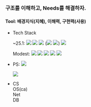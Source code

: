 ### 구조를 이해하고, Needs를 해결하자.
#### Tool: 배경지식(지혜), 이해력, 구현력(사용)
  
- Tech Stack

  ~25.1: ![](https://img.shields.io/badge/Java-orange.svg?&style=flat&logo=Gradle&logoColor=white)
  ![](https://img.shields.io/badge/Spring-6DB33F.svg?&style=flat&logo=Spring&logoColor=white)
  ![](https://img.shields.io/badge/SQL-4169E1.svg?&style=flat&logo=PostgreSQL&logoColor=white)
  (![](https://img.shields.io/badge/JPA-59666C.svg?&style=flat&logo=Hibernate&logoColor=white)
![](https://img.shields.io/badge/Redis-FF4438.svg?&style=flat&logo=Redis&logoColor=white))
![](https://img.shields.io/badge/Docker-2496ED.svg?&style=flat&logo=Docker&logoColor=white)


  
  Modest: ![](https://img.shields.io/badge/React-61DAFB.svg?&style=flat&logo=React&logoColor=white)
  ![](https://img.shields.io/badge/Kotlin-7F52FF.svg?&style=flat&logo=Kotlin&logoColor=white)
  ![](https://img.shields.io/badge/aws-232F3E.svg?&style=flat&logo=AmazonWebServices&logoColor=white)
  ![](https://img.shields.io/badge/Jenkins-D24939.svg?&style=flat&logo=Jenkins&logoColor=white)
  ![](https://img.shields.io/badge/Kafka-231F20.svg?&style=flat&logo=ApacheKafka&logoColor=white)
  
  
- PS: ![](https://img.shields.io/badge/Java-orange.svg?&style=flat&logo=Gradle&logoColor=white)
  
  [![](http://mazassumnida.wtf/api/v2/generate_badge?boj=eastlight82)](https://solved.ac/eastlight82/)


- CS
  <br>OS(ca)
  <br>Net
  <br>DB

<!--
- Github Contribute

![](https://github-readme-stats.vercel.app/api?username=eastlight82&show_icons=true&theme=cobalt)


언어
[](https://github-readme-stats.vercel.app/api/top-langs/?username=eastlight82&exclude_repo=20242R0136COSE47402)

hits
[![Hits](https://hits.seeyoufarm.com/api/count/incr/badge.svg?url=https%3A%2F%2Fgithub.com%2Feastlight82&count_bg=%2379C83D&title_bg=%23555555&icon=&icon_color=%23E7E7E7&title=hits&edge_flat=false)](https://hits.seeyoufarm.com)

-->


<!--
**eastlight82/eastlight82** is a ✨ _special_ ✨ repository because its `README.md` (this file) appears on your GitHub profile.

Here are some ideas to get you started:

- 🔭 I’m currently working on ...
- 🌱 I’m currently learning ...
- 👯 I’m looking to collaborate on ...
- 🤔 I’m looking for help with ...
- 💬 Ask me about ...
- 📫 How to reach me: ...
- 😄 Pronouns: ...
- ⚡ Fun fact: ...
-->
